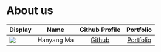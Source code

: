 # About us

Display |    Name    | Github Profile | Portfolio 
--------|:----------:|:--------------:|:---------:
![](https://via.placeholder.com/100.png?text=Photo) | Hanyang Ma | [Github](https://github.com/m-xrtin) | [Portfolio](docs/team/m-xrtin.md)


